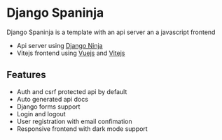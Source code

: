 # Django Spaninja

Django Spaninja is a template with an api server an a javascript frontend

- Api server using [Django Ninja](https://github.com/vitalik/django-ninja)
- Vitejs frontend using [Vuejs](https://vuejs.org/) and [Vitejs](https://vitejs.dev/)

## Features

- Auth and csrf protected api by default
- Auto generated api docs
- Django forms support
- Login and logout
- User registration with email confimation
- Responsive frontend with dark mode support